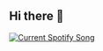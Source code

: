 ## Hi there 👋

<a href="https://unluckybee.pythonanywhere.com/link">
  <img
    src="https://unluckybee.pythonanywhere.com"
    alt="Current Spotify Song"
  />
</a>
